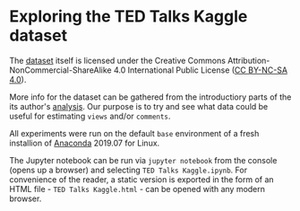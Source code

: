 # Exploring the TED Talks Kaggle dataset

The [dataset](https://www.kaggle.com/rounakbanik/ted-talks) itself is licensed under the Creative Commons Attribution-NonCommercial-ShareAlike 4.0 International Public License ([CC BY-NC-SA 4.0](https://creativecommons.org/licenses/by-nc-sa/4.0/)).

More info for the dataset can be gathered from the introductiory parts of the its author's [analysis](https://www.kaggle.com/rounakbanik/ted-data-analysis).
Our purpose is to try and see what data could be useful for estimating `views` and/or `comments`.

All experiments were run on the default `base` environment of a fresh installion of [Anaconda](https://www.anaconda.com/distribution/#download-section) 2019.07 for Linux.

The Jupyter notebook can be run via `jupyter notebook` from the console (opens up a browser) and selecting `TED Talks Kaggle.ipynb`.
For convenience of the reader, a static version is exported in the form of an HTML file - `TED Talks Kaggle.html` - can be opened with any modern browser.
